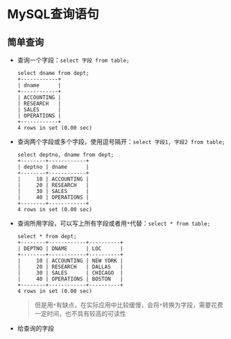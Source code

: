 # MySQL查询语句

## 简单查询

* 查询一个字段：`select 字段 from table;`

  ```shel
  select dname from dept;
  +------------+
  | dname      |
  +------------+
  | ACCOUNTING |
  | RESEARCH   |
  | SALES      |
  | OPERATIONS |
  +------------+
  4 rows in set (0.00 sec)
  ```

* 查询两个字段或多个字段，使用逗号隔开：`select 字段1, 字段2 from table;`

  ```shell
  select deptno, dname from dept;
  +--------+------------+
  | deptno | dname      |
  +--------+------------+
  |     10 | ACCOUNTING |
  |     20 | RESEARCH   |
  |     30 | SALES      |
  |     40 | OPERATIONS |
  +--------+------------+
  4 rows in set (0.00 sec)
  ```

* 查询所用字段，可以写上所有字段或者用`*`代替：`select * from table;`

  ```
  select * from dept;
  +--------+------------+----------+
  | DEPTNO | DNAME      | LOC      |
  +--------+------------+----------+
  |     10 | ACCOUNTING | NEW YORK |
  |     20 | RESEARCH   | DALLAS   |
  |     30 | SALES      | CHICAGO  |
  |     40 | OPERATIONS | BOSTON   |
  +--------+------------+----------+
  4 rows in set (0.00 sec)
  ```

  > 但是用`*`有缺点，在实际应用中比较缓慢，会将`*`转换为字段，需要花费一定时间，也不具有较高的可读性

* 给查询的字段